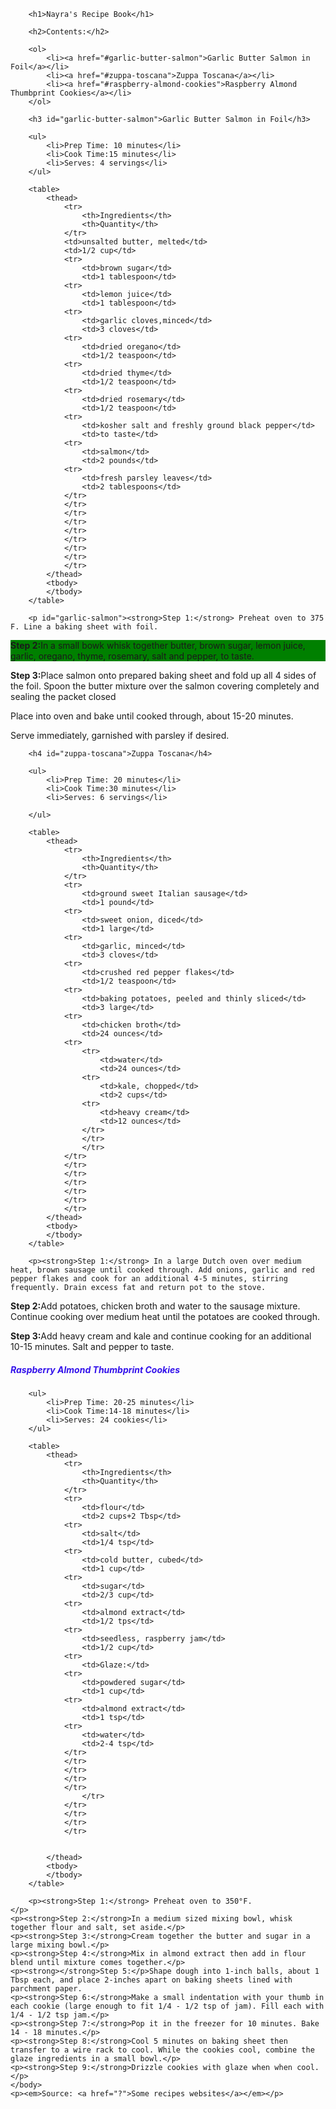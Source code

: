 <!DOCTYPE html>
<html>
    <head>
        <title>Project: Recipe book</title>
        <meta charset="utf-8">
        <style>
        h2 {
            color:rgb(245, 51, 17);
        }
        h3 {
            color:rgb(242, 242, 14);
        }
        h4 {
            color:rgb(105, 245, 12);
        }
        h5 {
            color:rgb(51, 18, 235);
        }
        #garlic-salmon {
            background-color:yellow;
        }
        #garlic-salmon-2 {
            background-color:green;
        }
        </style>
    </head>
    <body>
       
        <h1>Nayra's Recipe Book</h1>
        
        <h2>Contents:</h2>
        
        <ol>
            <li><a href="#garlic-butter-salmon">Garlic Butter Salmon in Foil</a></li>
            <li><a href="#zuppa-toscana">Zuppa Toscana</a></li>
            <li><a href="#raspberry-almond-cookies">Raspberry Almond Thumbprint Cookies</a></li>
        </ol>
        
        <h3 id="garlic-butter-salmon">Garlic Butter Salmon in Foil</h3>
        
        <ul>
            <li>Prep Time: 10 minutes</li>
            <li>Cook Time:15 minutes</li>
            <li>Serves: 4 servings</li>
        </ul>
        
        <table>
            <thead>
                <tr>
                    <th>Ingredients</th>
                    <th>Quantity</th>
                </tr>
                <td>unsalted butter, melted</td>
                <td>1/2 cup</td>
                <tr>
                    <td>brown sugar</td>
                    <td>1 tablespoon</td>
                <tr>
                    <td>lemon juice</td>
                    <td>1 tablespoon</td>
                <tr>
                    <td>garlic cloves,minced</td>
                    <td>3 cloves</td>
                <tr>
                    <td>dried oregano</td>
                    <td>1/2 teaspoon</td>
                <tr>
                    <td>dried thyme</td>
                    <td>1/2 teaspoon</td>
                <tr>
                    <td>dried rosemary</td>
                    <td>1/2 teaspoon</td>
                <tr>
                    <td>kosher salt and freshly ground black pepper</td>
                    <td>to taste</td>
                <tr>
                    <td>salmon</td>
                    <td>2 pounds</td>
                <tr>
                    <td>fresh parsley leaves</td>
                    <td>2 tablespoons</td>
                </tr>
                </tr>
                </tr>
                </tr>
                </tr>
                </tr>
                </tr>
                </tr>
                </tr>
            </thead>
            <tbody>
            </tbody>
        </table>
        
        <p id="garlic-salmon"><strong>Step 1:</strong> Preheat oven to 375 F. Line a baking sheet with foil.
</p>
        <p id="garlic-salmon-2"><strong>Step 2:</strong>In a small bowk whisk together butter, brown sugar, lemon juice, garlic, oregano, thyme, rosemary, salt and pepper, to taste. </p>
        <p><strong>Step 3:</strong>Place salmon onto prepared baking sheet and fold up all 4 sides of the foil. Spoon the butter mixture over the salmon covering completely and sealing the packet closed</p>
        <p><strong></strong>Place into oven and bake until cooked through, about 15-20 minutes.</p>
        <p><strong></strong>Serve immediately, garnished with parsley if desired. </p>
        
    
        <h4 id="zuppa-toscana">Zuppa Toscana</h4>
        
        <ul>
            <li>Prep Time: 20 minutes</li>
            <li>Cook Time:30 minutes</li>
            <li>Serves: 6 servings</li>
        
        </ul>
        
        <table>
            <thead>
                <tr>
                    <th>Ingredients</th>
                    <th>Quantity</th>
                </tr>
                <tr>
                    <td>ground sweet Italian sausage</td>
                    <td>1 pound</td>
                <tr>
                    <td>sweet onion, diced</td>
                    <td>1 large</td>
                <tr>
                    <td>garlic, minced</td>
                    <td>3 cloves</td>
                <tr>
                    <td>crushed red pepper flakes</td>
                    <td>1/2 teaspoon</td>
                <tr>
                    <td>baking potatoes, peeled and thinly sliced</td>
                    <td>3 large</td>
                <tr>
                    <td>chicken broth</td>
                    <td>24 ounces</td>
                <tr>
                    <tr>
                        <td>water</td>
                        <td>24 ounces</td>
                    <tr>
                        <td>kale, chopped</td>
                        <td>2 cups</td>
                    <tr>
                        <td>heavy cream</td>
                        <td>12 ounces</td>
                    </tr>
                    </tr>
                    </tr>
                </tr>
                </tr>
                </tr>
                </tr>
                </tr>
                </tr>
                </tr>
            </thead>
            <tbody>
            </tbody>
        </table>
        
        <p><strong>Step 1:</strong> In a large Dutch oven over medium heat, brown sausage until cooked through. Add onions, garlic and red pepper flakes and cook for an additional 4-5 minutes, stirring frequently. Drain excess fat and return pot to the stove.
</p>
    <p><strong>Step 2:</strong>Add potatoes, chicken broth and water to the sausage mixture. Continue cooking over medium heat until the potatoes are cooked through.</p>
    <p><strong>Step 3:</strong>Add heavy cream and kale and continue cooking for an additional 10-15 minutes. Salt and pepper to taste.</p>
        <h5 id="raspberry-almond-cookies">Raspberry Almond Thumbprint Cookies</h5>
    
        <ul>
            <li>Prep Time: 20-25 minutes</li>
            <li>Cook Time:14-18 minutes</li>
            <li>Serves: 24 cookies</li>
        </ul>
        
        <table>
            <thead>
                <tr>
                    <th>Ingredients</th>
                    <th>Quantity</th>
                </tr>
                <tr>
                    <td>flour</td>
                    <td>2 cups+2 Tbsp</td>
                <tr>
                    <td>salt</td>
                    <td>1/4 tsp</td>
                <tr>
                    <td>cold butter, cubed</td>
                    <td>1 cup</td>
                <tr>
                    <td>sugar</td>
                    <td>2/3 cup</td>
                <tr>
                    <td>almond extract</td>
                    <td>1/2 tps</td>
                <tr>
                    <td>seedless, raspberry jam</td>
                    <td>1/2 cup</td>
                <tr>
                    <td>Glaze:</td>
                <tr>
                    <td>powdered sugar</td>
                    <td>1 cup</td>
                <tr>
                    <td>almond extract</td>
                    <td>1 tsp</td>
                <tr>
                    <td>water</td>
                    <td>2-4 tsp</td>
                </tr>
                </tr>
                </tr>
                </tr>
                </tr>
                    </tr>
                </tr>
                </tr>
                </tr>
                </tr>
                
                
            </thead>
            <tbody>
            </tbody>
        </table>
        
        <p><strong>Step 1:</strong> Preheat oven to 350°F.
    </p>
    <p><strong>Step 2:</strong>In a medium sized mixing bowl, whisk together flour and salt, set aside.</p>
    <p><strong>Step 3:</strong>Cream together the butter and sugar in a large mixing bowl.</p>
    <p><strong>Step 4:</strong>Mix in almond extract then add in flour blend until mixture comes together.</p>
    <p><strong></strong>Step 5:</p>Shape dough into 1-inch balls, about 1 Tbsp each, and place 2-inches apart on baking sheets lined with parchment paper.
    <p><strong>Step 6:</strong>Make a small indentation with your thumb in each cookie (large enough to fit 1/4 - 1/2 tsp of jam). Fill each with 1/4 - 1/2 tsp jam.</p>
    <p><strong>Step 7:</strong>Pop it in the freezer for 10 minutes. Bake 14 - 18 minutes.</p>
    <p><strong>Step 8:</strong>Cool 5 minutes on baking sheet then transfer to a wire rack to cool. While the cookies cool, combine the glaze ingredients in a small bowl.</p>
    <p><strong>Step 9:</strong>Drizzle cookies with glaze when when cool.</p>
    </body>
    <p><em>Source: <a href="?">Some recipes websites</a></em></p>
</html>
